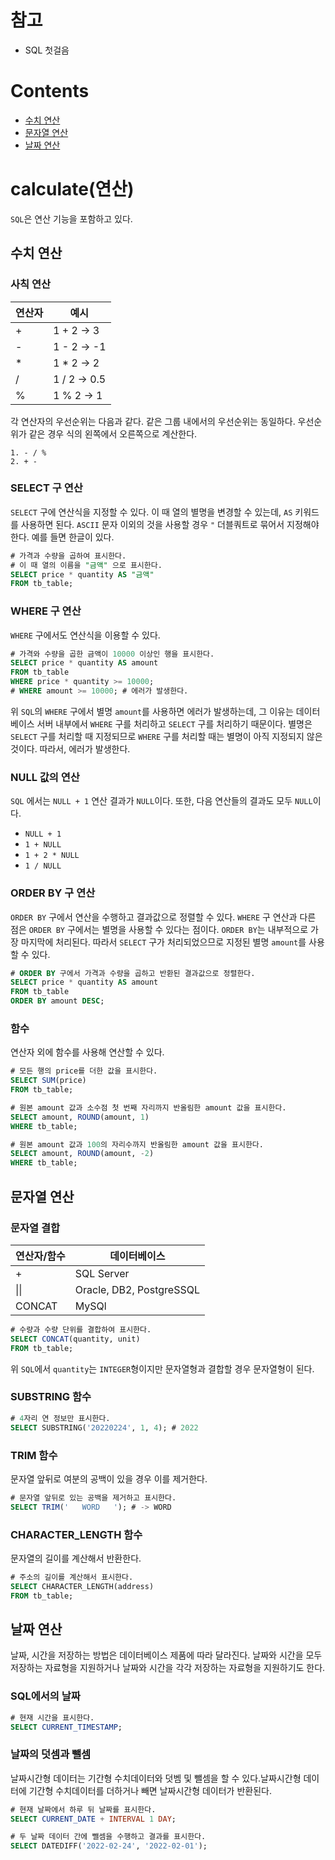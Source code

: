 # 참고

- SQL 첫걸음

# Contents

- [수치 연산](#수치-연산)
- [문자열 연산](#문자열-연산)
- [날짜 연산](#날짜-연산)

# calculate(연산)

`SQL`은 연산 기능을 포함하고 있다.

## 수치 연산

### 사칙 연산

| 연산자 | 예시         |
| ------ | ------------ |
| +      | 1 + 2 -> 3   |
| -      | 1 - 2 -> -1  |
| \*     | 1 \* 2 -> 2  |
| /      | 1 / 2 -> 0.5 |
| %      | 1 % 2 -> 1   |

각 연산자의 우선순위는 다음과 같다. 같은 그룹 내에서의 우선순위는 동일하다. 우선순위가 같은 경우 식의 왼쪽에서 오른쪽으로 계산한다.

```text
1. - / %
2. + -
```

### SELECT 구 연산

`SELECT` 구에 연산식을 지정할 수 있다. 이 때 열의 별명을 변경할 수 있는데, `AS` 키워드를 사용하면 된다. `ASCII` 문자 이외의 것을 사용할 경우 `"` 더블쿼트로 묶어서 지정해야 한다. 예를 들면 한글이 있다.

```sql
# 가격과 수량을 곱하여 표시한다.
# 이 때 열의 이름을 "금액" 으로 표시한다.
SELECT price * quantity AS "금액"
FROM tb_table;
```

### WHERE 구 연산

`WHERE` 구에서도 연산식을 이용할 수 있다.

```sql
# 가격와 수량을 곱한 금액이 10000 이상인 행을 표시한다.
SELECT price * quantity AS amount
FROM tb_table
WHERE price * quantity >= 10000;
# WHERE amount >= 10000; # 에러가 발생한다.
```

위 `SQL`의 `WHERE` 구에서 별명 `amount`를 사용하면 에러가 발생하는데, 그 이유는 데이터베이스 서버 내부에서 `WHERE` 구를 처리하고 `SELECT` 구를 처리하기 때문이다. 별명은 `SELECT` 구를 처리할 때 지정되므로 `WHERE` 구를 처리할 때는 별명이 아직 지정되지 않은 것이다. 따라서, 에러가 발생한다.

### NULL 값의 연산

`SQL` 에서는 `NULL + 1` 연산 결과가 `NULL`이다. 또한, 다음 연산들의 결과도 모두 `NULL`이다.

- `NULL + 1`
- `1 + NULL`
- `1 + 2 * NULL`
- `1 / NULL`

### ORDER BY 구 연산

`ORDER BY` 구에서 연산을 수행하고 결과값으로 정렬할 수 있다. `WHERE` 구 연산과 다른 점은 `ORDER BY` 구에서는 별명을 사용할 수 있다는 점이다. `ORDER BY`는 내부적으로 가장 마지막에 처리된다. 따라서 `SELECT` 구가 처리되었으므로 지정된 별명 `amount`를 사용할 수 있다.

```sql
# ORDER BY 구에서 가격과 수량을 곱하고 반환된 결과값으로 정렬한다.
SELECT price * quantity AS amount
FROM tb_table
ORDER BY amount DESC;
```

### 함수

연산자 외에 함수를 사용해 연산할 수 있다.

```sql
# 모든 행의 price를 더한 값을 표시한다.
SELECT SUM(price)
FROM tb_table;
```

```sql
# 원본 amount 값과 소수점 첫 번째 자리까지 반올림한 amount 값을 표시한다.
SELECT amount, ROUND(amount, 1)
WHERE tb_table;
```

```sql
# 원본 amount 값과 100의 자리수까지 반올림한 amount 값을 표시한다.
SELECT amount, ROUND(amount, -2)
WHERE tb_table;
```

## 문자열 연산

### 문자열 결합

| 연산자/함수 | 데이터베이스             |
| ----------- | ------------------------ |
| +           | SQL Server               |
| \|\|        | Oracle, DB2, PostgreSSQL |
| CONCAT      | MySQl                    |

```sql
# 수량과 수량 단위를 결합하여 표시한다.
SELECT CONCAT(quantity, unit)
FROM tb_table;
```

위 `SQL`에서 `quantity`는 `INTEGER`형이지만 문자열형과 결합할 경우 문자열형이 된다.

### SUBSTRING 함수

```sql
# 4자리 연 정보만 표시한다.
SELECT SUBSTRING('20220224', 1, 4); # 2022
```

### TRIM 함수

문자열 앞뒤로 여분의 공백이 있을 경우 이를 제거한다.

```sql
# 문자열 앞뒤로 있는 공백을 제거하고 표시한다.
SELECT TRIM('   WORD   '); # -> WORD
```

### CHARACTER_LENGTH 함수

문자열의 길이를 계산해서 반환한다.

```sql
# 주소의 길이를 계산해서 표시한다.
SELECT CHARACTER_LENGTH(address)
FROM tb_table;
```

## 날짜 연산

날짜, 시간을 저장하는 방법은 데이터베이스 제품에 따라 달라진다. 날짜와 시간을 모두 저장하는 자료형을 지원하거나 날짜와 시간을 각각 저장하는 자료형을 지원하기도 한다.

### SQL에서의 날짜

```sql
# 현재 시간을 표시한다.
SELECT CURRENT_TIMESTAMP;
```

### 날짜의 덧셈과 뺄셈

날짜시간형 데이터는 기간형 수치데이터와 덧벰 및 뺄셈을 할 수 있다.날짜시간형 데이터에 기간형 수치데이터를 더하거나 빼면 날짜시간형 데이터가 반환된다.

```sql
# 현재 날짜에서 하루 뒤 날짜를 표시한다.
SELECT CURRENT_DATE + INTERVAL 1 DAY;
```

```sql
# 두 날짜 데이터 간에 뺄셈을 수행하고 결과를 표시한다.
SELECT DATEDIFF('2022-02-24', '2022-02-01');
```
